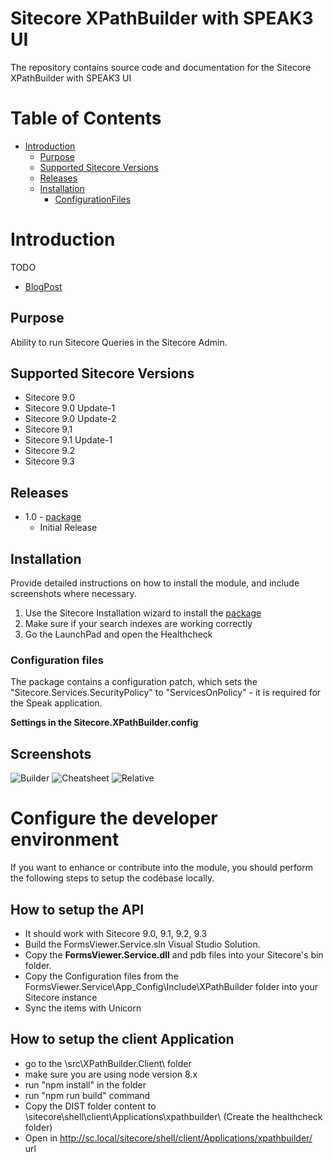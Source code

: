 # Sitecore XPathBuilder with SPEAK3 UI
The repository contains source code and documentation for the Sitecore XPathBuilder with SPEAK3 UI

# Table of Contents
* [Introduction](#Introduction)
    * [Purpose](#Purpose)
    * [Supported Sitecore Versions](#Supported-Sitecore-Versions) 
    * [Releases](#Releases)
    * [Installation](#Installation)
        * [ConfigurationFiles](#Configuration-files)

# Introduction

TODO

* [BlogPost](https://tinyurl.com/ybq26ay8)


## Purpose
Ability to run Sitecore Queries in the Sitecore Admin. 


## Supported Sitecore Versions

- Sitecore 9.0
- Sitecore 9.0 Update-1
- Sitecore 9.0 Update-2
- Sitecore 9.1 
- Sitecore 9.1 Update-1
- Sitecore 9.2
- Sitecore 9.3 

## Releases
- 1.0  - [package](sc.package/Sitecore.XPathBuilder-1.0.zip)
  - Initial Release

## Installation

Provide detailed instructions on how to install the module, and include screenshots where necessary.

1. Use the Sitecore Installation wizard to install the [package](sc.package/Sitecore.XPathBuilder-1.0.zip)
2. Make sure if your search indexes are working correctly
3. Go the LaunchPad and open the Healthcheck

### Configuration files
The package contains a configuration patch, which sets the "Sitecore.Services.SecurityPolicy" to "ServicesOnPolicy" - it is required for the Speak application.

**Settings in the Sitecore.XPathBuilder.config**

## Screenshots
![Builder](documentation/builder.png)
![Cheatsheet](documentation/cheatsheet.png)
![Relative](documentation/Relative.png)

# Configure the developer environment

If you want to enhance or contribute into the module, you should perform the following steps to setup the codebase locally.

## How to setup the API
* It should work with Sitecore 9.0, 9.1, 9.2, 9.3
* Build the FormsViewer.Service.sln Visual Studio Solution. 
* Copy the **FormsViewer.Service.dll** and pdb files into your Sitecore's bin folder. 
* Copy the Configuration files from the FormsViewer.Service\App_Config\Include\XPathBuilder folder into your Sitecore instance
* Sync the items with Unicorn

## How to setup the client Application
- go to the \src\XPathBuilder.Client\ folder
- make sure you are using node version 8.x
- run "npm install" in the folder
- run "npm run build" command
- Copy the DIST folder content to \sitecore\shell\client\Applications\xpathbuilder\ (Create the healthcheck folder)
- Open in http://sc.local/sitecore/shell/client/Applications/xpathbuilder/ url

